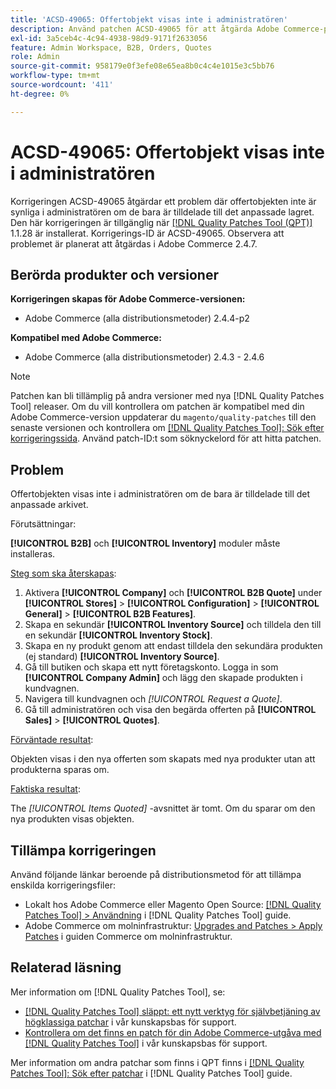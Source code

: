 ```yaml
---
title: 'ACSD-49065: Offertobjekt visas inte i administratören'
description: Använd patchen ACSD-49065 för att åtgärda Adobe Commerce-problemet där offertobjekten inte syns i administratören om de bara tilldelats det anpassade lagret.
exl-id: 3a5ceb4c-4c94-4938-98d9-9171f2633056
feature: Admin Workspace, B2B, Orders, Quotes
role: Admin
source-git-commit: 958179e0f3efe08e65ea8b0c4c4e1015e3c5bb76
workflow-type: tm+mt
source-wordcount: '411'
ht-degree: 0%

---
```


# ACSD-49065: Offertobjekt visas inte i administratören

Korrigeringen ACSD-49065 åtgärdar ett problem där offertobjekten inte är synliga i administratören om de bara är tilldelade till det anpassade lagret. Den här korrigeringen är tillgänglig när [[!DNL Quality Patches Tool (QPT)]](/help/announcements/adobe-commerce-announcements/magento-quality-patches-released-new-tool-to-self-serve-quality-patches.md) 1.1.28 är installerat. Korrigerings-ID är ACSD-49065. Observera att problemet är planerat att åtgärdas i Adobe Commerce 2.4.7.

## Berörda produkter och versioner

**Korrigeringen skapas för Adobe Commerce-versionen:**

* Adobe Commerce (alla distributionsmetoder) 2.4.4-p2

**Kompatibel med Adobe Commerce:**

* Adobe Commerce (alla distributionsmetoder) 2.4.3 - 2.4.6

>[!NOTE]
>
>Patchen kan bli tillämplig på andra versioner med nya [!DNL Quality Patches Tool] releaser. Om du vill kontrollera om patchen är kompatibel med din Adobe Commerce-version uppdaterar du `magento/quality-patches` till den senaste versionen och kontrollera om [[!DNL Quality Patches Tool]: Sök efter korrigeringssida](https://experienceleague.adobe.com/tools/commerce-quality-patches/index.html). Använd patch-ID:t som söknyckelord för att hitta patchen.

## Problem

Offertobjekten visas inte i administratören om de bara är tilldelade till det anpassade arkivet.

Förutsättningar:

**[!UICONTROL B2B]** och **[!UICONTROL Inventory]** moduler måste installeras.

<u>Steg som ska återskapas</u>:

1. Aktivera **[!UICONTROL Company]** och **[!UICONTROL B2B Quote]** under **[!UICONTROL Stores]** > **[!UICONTROL Configuration]** > **[!UICONTROL General]** > **[!UICONTROL B2B Features]**.
1. Skapa en sekundär **[!UICONTROL Inventory Source]** och tilldela den till en sekundär **[!UICONTROL Inventory Stock]**.
1. Skapa en ny produkt genom att endast tilldela den sekundära produkten (ej standard) **[!UICONTROL Inventory Source]**.
1. Gå till butiken och skapa ett nytt företagskonto. Logga in som **[!UICONTROL Company Admin]** och lägg den skapade produkten i kundvagnen.
1. Navigera till kundvagnen och *[!UICONTROL Request a Quote]*.
1. Gå till administratören och visa den begärda offerten på **[!UICONTROL Sales]** > **[!UICONTROL Quotes]**.

<u>Förväntade resultat</u>:

Objekten visas i den nya offerten som skapats med nya produkter utan att produkterna sparas om.

<u>Faktiska resultat</u>:

The *[!UICONTROL Items Quoted]* -avsnittet är tomt. Om du sparar om den nya produkten visas objekten.

## Tillämpa korrigeringen

Använd följande länkar beroende på distributionsmetod för att tillämpa enskilda korrigeringsfiler:

* Lokalt hos Adobe Commerce eller Magento Open Source: [[!DNL Quality Patches Tool] > Användning](https://experienceleague.adobe.com/docs/commerce-operations/tools/quality-patches-tool/usage.html) i [!DNL Quality Patches Tool] guide.
* Adobe Commerce om molninfrastruktur: [Upgrades and Patches > Apply Patches](https://experienceleague.adobe.com/docs/commerce-cloud-service/user-guide/develop/upgrade/apply-patches.html) i guiden Commerce om molninfrastruktur.

## Relaterad läsning

Mer information om [!DNL Quality Patches Tool], se:

* [[!DNL Quality Patches Tool] släppt: ett nytt verktyg för självbetjäning av högklassiga patchar](/help/announcements/adobe-commerce-announcements/magento-quality-patches-released-new-tool-to-self-serve-quality-patches.md) i vår kunskapsbas för support.
* [Kontrollera om det finns en patch för din Adobe Commerce-utgåva med [!DNL Quality Patches Tool]](/help/support-tools/patches-available-in-qpt-tool/check-patch-for-magento-issue-with-magento-quality-patches.md) i vår kunskapsbas för support.

Mer information om andra patchar som finns i QPT finns i [[!DNL Quality Patches Tool]: Sök efter patchar](https://experienceleague.adobe.com/tools/commerce-quality-patches/index.html) i [!DNL Quality Patches Tool] guide.
